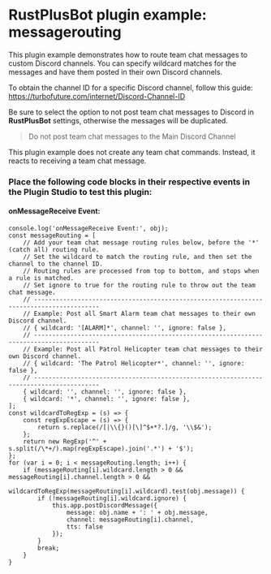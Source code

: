 # **RustPlusBot** plugin example: messagerouting

This plugin example demonstrates how to route team chat messages to custom Discord channels. You can specify wildcard matches for the messages and have them posted in their own Discord channels.

To obtain the channel ID for a specific Discord channel, follow this guide: https://turbofuture.com/internet/Discord-Channel-ID

Be sure to select the option to not post team chat messages to Discord in **RustPlusBot** settings, otherwise the messages will be duplicated.

> Do not post team chat messages to the Main Discord Channel

This plugin example does not create any team chat commands. Instead, it reacts to receiving a team chat message.

### Place the following code blocks in their respective events in the Plugin Studio to test this plugin:

#### onMessageReceive Event:

```
console.log('onMessageReceive Event:', obj);
const messageRouting = [
    // Add your team chat message routing rules below, before the '*' (catch all) routing rule.
    // Set the wildcard to match the routing rule, and then set the channel to the channel ID.
    // Routing rules are processed from top to bottom, and stops when a rule is matched.
    // Set ignore to true for the routing rule to throw out the team chat message.
    // ----------------------------------------------------------------------------------------
    // Example: Post all Smart Alarm team chat messages to their own Discord channel.
    // { wildcard: '[ALARM]*', channel: '', ignore: false },
    // ----------------------------------------------------------------------------------------
    // Example: Post all Patrol Helicopter team chat messages to their own Discord channel.
    // { wildcard: 'The Patrol Helicopter*', channel: '', ignore: false },
    // ----------------------------------------------------------------------------------------
    { wildcard: '', channel: '', ignore: false },
    { wildcard: '*', channel: '', ignore: false },
];
const wildcardToRegExp = (s) => {
    const regExpEscape = (s) => {
        return s.replace(/[|\\{}()[\]^$+*?.]/g, '\\$&');
    };
    return new RegExp('^' + s.split(/\*+/).map(regExpEscape).join('.*') + '$');
};
for (var i = 0; i < messageRouting.length; i++) {
    if (messageRouting[i].wildcard.length > 0 && messageRouting[i].channel.length > 0 &&
        wildcardToRegExp(messageRouting[i].wildcard).test(obj.message)) {
        if (!messageRouting[i].wildcard.ignore) {
            this.app.postDiscordMessage({
                message: obj.name + ': ' + obj.message,
                channel: messageRouting[i].channel,
                tts: false
            });
        }
        break;
    }
}
```
